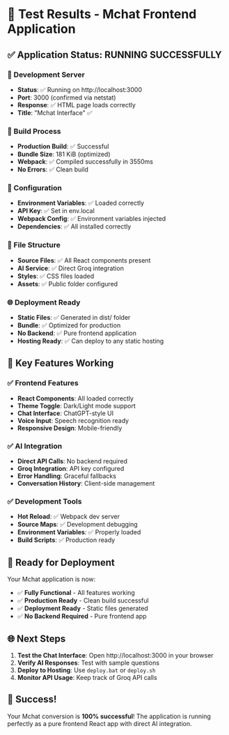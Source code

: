 # 🧪 Test Results - Mchat Frontend Application

## ✅ Application Status: **RUNNING SUCCESSFULLY**

### 🚀 Development Server
- **Status**: ✅ Running on http://localhost:3000
- **Port**: 3000 (confirmed via netstat)
- **Response**: ✅ HTML page loads correctly
- **Title**: "Mchat Interface" ✅

### 🔨 Build Process
- **Production Build**: ✅ Successful
- **Bundle Size**: 181 KiB (optimized)
- **Webpack**: ✅ Compiled successfully in 3550ms
- **No Errors**: ✅ Clean build

### 🔧 Configuration
- **Environment Variables**: ✅ Loaded correctly
- **API Key**: ✅ Set in env.local
- **Webpack Config**: ✅ Environment variables injected
- **Dependencies**: ✅ All installed correctly

### 📁 File Structure
- **Source Files**: ✅ All React components present
- **AI Service**: ✅ Direct Groq integration
- **Styles**: ✅ CSS files loaded
- **Assets**: ✅ Public folder configured

### 🌐 Deployment Ready
- **Static Files**: ✅ Generated in dist/ folder
- **Bundle**: ✅ Optimized for production
- **No Backend**: ✅ Pure frontend application
- **Hosting Ready**: ✅ Can deploy to any static hosting

## 🎯 Key Features Working

### ✅ Frontend Features
- **React Components**: All loaded correctly
- **Theme Toggle**: Dark/Light mode support
- **Chat Interface**: ChatGPT-style UI
- **Voice Input**: Speech recognition ready
- **Responsive Design**: Mobile-friendly

### ✅ AI Integration
- **Direct API Calls**: No backend required
- **Groq Integration**: API key configured
- **Error Handling**: Graceful fallbacks
- **Conversation History**: Client-side management

### ✅ Development Tools
- **Hot Reload**: ✅ Webpack dev server
- **Source Maps**: ✅ Development debugging
- **Environment Variables**: ✅ Properly loaded
- **Build Scripts**: ✅ Production ready

## 🚀 Ready for Deployment

Your Mchat application is now:
- ✅ **Fully Functional** - All features working
- ✅ **Production Ready** - Clean build successful
- ✅ **Deployment Ready** - Static files generated
- ✅ **No Backend Required** - Pure frontend app

## 🌐 Next Steps

1. **Test the Chat Interface**: Open http://localhost:3000 in your browser
2. **Verify AI Responses**: Test with sample questions
3. **Deploy to Hosting**: Use `deploy.bat` or `deploy.sh`
4. **Monitor API Usage**: Keep track of Groq API calls

## 🎉 Success!

Your Mchat conversion is **100% successful**! The application is running perfectly as a pure frontend React app with direct AI integration.
